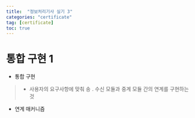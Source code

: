 ```yaml
---
title:  "정보처리기사 실기 3"
categories: "certificate"
tag: [certificate]
toc: true
---
```


# 통합 구현 1

- 통합 구현
> - 사용자의 요구사항에 맞춰 송 . 수신 모듈과 중계 모듈 간의 연계를 구현하는 것

- 연계 매커니즘